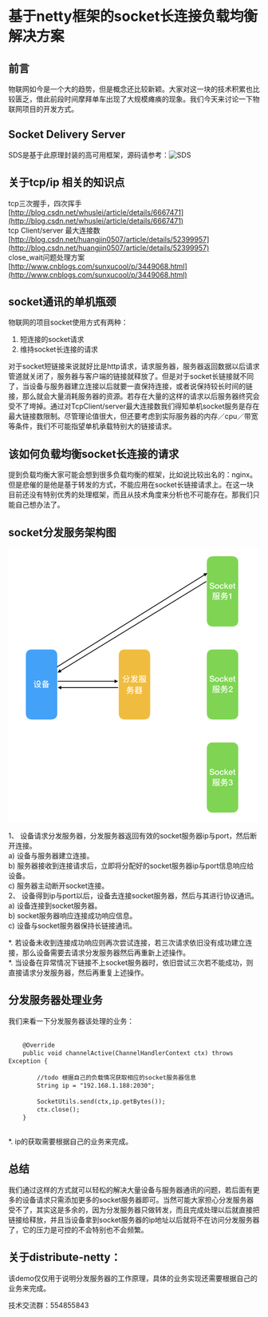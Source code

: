 # 基于netty框架的socket长连接负载均衡解决方案

## 前言
物联网如今是一个大的趋势，但是概念还比较新颖。大家对这一块的技术积累也比较匮乏，借此前段时间摩拜单车出现了大规模瘫痪的现象。我们今天来讨论一下物联网项目的开发方式。

## Socket Delivery Server 
SDS是基于此原理封装的高可用框架，源码请参考：![SDS](https://github.com/1991wangliang/sds)

## 关于tcp/ip 相关的知识点

tcp三次握手，四次挥手   
[http://blog.csdn.net/whuslei/article/details/6667471](http://blog.csdn.net/whuslei/article/details/6667471)    
tcp Client/server 最大连接数     
[http://blog.csdn.net/huangjin0507/article/details/52399957](http://blog.csdn.net/huangjin0507/article/details/52399957)   
close_wait问题处理方案   
[http://www.cnblogs.com/sunxucool/p/3449068.html](http://www.cnblogs.com/sunxucool/p/3449068.html)   

## socket通讯的单机瓶颈

物联网的项目socket使用方式有两种：

1. 短连接的socket请求
2. 维持socket长连接的请求

对于socket短链接来说就好比是http请求，请求服务器，服务器返回数据以后请求管道就关闭了，服务器与客户端的链接就释放了。但是对于socket长链接就不同了，当设备与服务器建立连接以后就要一直保持连接，或者说保持较长时间的链接，那么就会大量消耗服务器的资源。若存在大量的这样的请求以后服务器终究会受不了垮掉。通过对TcpClient/server最大连接数我们得知单机socket服务是存在最大链接数限制。尽管理论值很大，但还要考虑到实际服务器的内存／cpu／带宽等条件，我们不可能指望单机承载特别大的链接请求。

## 该如何负载均衡socket长连接的请求

提到负载均衡大家可能会想到很多负载均衡的框架，比如说比较出名的：nginx。但是悲催的是他是基于转发的方式，不能应用在socket长链接请求上。在这一块目前还没有特别优秀的处理框架，而且从技术角度来分析也不可能存在。那我们只能自己想办法了。


## socket分发服务架构图

![ ](/readme/WX20170615-172308@2x.png)

1、	设备请求分发服务器，分发服务器返回有效的socket服务器ip与port，然后断开连接。  
    a)	设备与服务器建立连接。  
    b)	服务器接收到连接请求后，立即将分配好的socket服务器ip与port信息响应给设备。  
    c)	服务器主动断开socket连接。  
2、	设备得到ip与port以后，设备去连接socket服务器，然后与其进行协议通讯。  
    a)	设备连接到socket服务器。  
    b)	socket服务器响应连接成功响应信息。  
    c)  设备与socket服务器保持长链接通讯。
    
*.	若设备未收到连接成功响应则再次尝试连接，若三次请求依旧没有成功建立连接，那么设备需要去请求分发服务器然后再重新上述操作。   
*.  当设备在异常情况下链接不上socket服务器时，依旧尝试三次若不能成功，则直接请求分发服务器，然后再重复上述操作。


## 分发服务器处理业务

我们来看一下分发服务器该处理的业务：

```$xslt

    @Override
    public void channelActive(ChannelHandlerContext ctx) throws Exception {

        //todo 根据自己的负载情况获取相应的socket服务器信息
        String ip = "192.168.1.188:2030";

        SocketUtils.send(ctx,ip.getBytes());
        ctx.close();
    }
    
```

*. ip的获取需要根据自己的业务来完成。

## 总结  
我们通过这样的方式就可以轻松的解决大量设备与服务器通讯的问题，若后面有更多的设备请求只需添加更多的socket服务器即可。当然可能大家担心分发服务器受不了，其实这是多余的，因为分发服务器只做转发，而且完成处理以后就直接把链接给释放，并且当设备拿到socket服务器的ip地址以后就将不在访问分发服务器了，它的压力是可控的不会特别也不会频繁。


## 关于distribute-netty：
该demo仅仅用于说明分发服务器的工作原理，具体的业务实现还需要根据自己的业务来完成。

技术交流群：554855843

